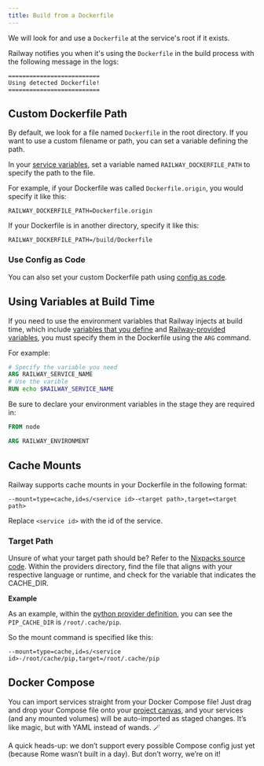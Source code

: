 ```yaml
---
title: Build from a Dockerfile
---
```


We will look for and use a `Dockerfile` at the service's root if it exists.

Railway notifies you when it's using the `Dockerfile` in the build process with the following message in the logs:
```shell
==========================
Using detected Dockerfile!
==========================
```

## Custom Dockerfile Path

By default, we look for a file named `Dockerfile` in the root directory.  If you want to use a custom filename or path, you can set a variable defining the path.

In your [service variables](/guides/variables#service-variables), set a variable named `RAILWAY_DOCKERFILE_PATH` to specify the path to the file.

For example, if your Dockerfile was called `Dockerfile.origin`, you would specify it like this:
```
RAILWAY_DOCKERFILE_PATH=Dockerfile.origin
```

If your Dockerfile is in another directory, specify it like this:

```
RAILWAY_DOCKERFILE_PATH=/build/Dockerfile
```

### Use Config as Code

You can also set your custom Dockerfile path using [config as code](/guides/config-as-code).


## Using Variables at Build Time

If you need to use the environment variables that Railway injects at build time, which include [variables that you define](/guides/variables#service-variables) and [Railway-provided variables](/guides/variables#railway-provided-variables), you must specify them in the Dockerfile using the `ARG` command.

For example:
```dockerfile
# Specify the variable you need
ARG RAILWAY_SERVICE_NAME
# Use the varible
RUN echo $RAILWAY_SERVICE_NAME
```

Be sure to declare your environment variables in the stage they are required in:
```dockerfile
FROM node

ARG RAILWAY_ENVIRONMENT
```

## Cache Mounts

Railway supports cache mounts in your Dockerfile in the following format:
```plaintext
--mount=type=cache,id=s/<service id>-<target path>,target=<target path>
```

Replace `<service id>` with the id of the service.

### Target Path

Unsure of what your target path should be?  Refer to the <a href="https://github.com/railwayapp/nixpacks/tree/main" target="_blank">Nixpacks source code</a>.  Within the providers directory, find the file that aligns with your respective language or runtime, and check for the variable that indicates the CACHE_DIR.

**Example**

As an example, within the <a href="https://github.com/railwayapp/nixpacks/blob/main/src/providers/python.rs#L24" target="_blank">python provider definition</a>, you can see the `PIP_CACHE_DIR` is `/root/.cache/pip`.

So the mount command is specified like this:

```plaintext
--mount=type=cache,id=s/<service id>-/root/cache/pip,target=/root/.cache/pip
```

## Docker Compose

You can import services straight from your Docker Compose file! Just drag and drop your Compose file onto your [project canvas](/overview/the-basics#project--project-canvas), and your services (and any mounted volumes) will be auto-imported as staged changes. It’s like magic, but with YAML instead of wands. 🪄

A quick heads-up: we don’t support every possible Compose config just yet (because Rome wasn’t built in a day). But don’t worry, we’re on it!